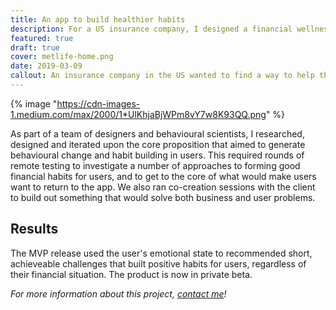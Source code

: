 ```yaml
---
title: An app to build healthier habits
description: For a US insurance company, I designed a financial wellness app based around behavioural science theories.
featured: true
draft: true
cover: metlife-home.png
date: 2019-03-09
callout: An insurance company in the US wanted to find a way to help their clients’ employees to better understand their finances and improve their decision-making. The product needed to provide employers important information about their employees’ financial wellness, and give them the ability to recommend insurance products based upon user needs.
---
```


{% image "https://cdn-images-1.medium.com/max/2000/1*UlKhjaBjWPm8vY7w8K93QQ.png" %}

As part of a team of designers and behavioural scientists, I researched, designed and iterated upon the core proposition that aimed to generate behavioural change and habit building in users. This required rounds of remote testing to investigate a number of approaches to forming good financial habits for users, and to get to the core of what would make users want to return to the app. We also ran co-creation sessions with the client to build out something that would solve both business and user problems.

## **Results**

The MVP release used the user's emotional state to recommended short, achieveable challenges that built positive habits for users, regardless of their financial situation. The product is now in private beta.

_For more information about this project, [contact me](https://jaredhill.co/contact/)!_
